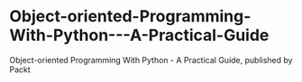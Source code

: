 


# Object-oriented-Programming-With-Python---A-Practical-Guide
Object-oriented Programming With Python - A Practical Guide, published by Packt
